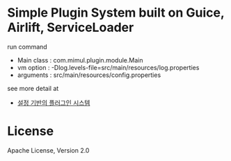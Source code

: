 # Simple Plugin System built on Guice, Airlift, ServiceLoader

run command

* Main class : com.mimul.plugin.module.Main
* vm option : -Dlog.levels-file=src/main/resources/log.properties
* arguments : src/main/resources/config.properties

see more detail at

* [설정 기반의 플러그인 시스템](http://www.mimul.com/)

# License

Apache License, Version 2.0
